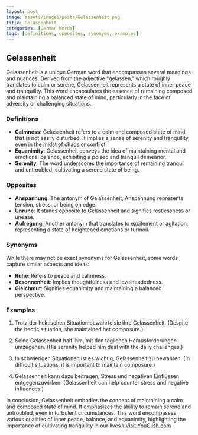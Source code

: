 ```yaml
---
layout: post
image: assets/images/posts/Gelassenheit.png
title: Gelassenheit
categories: [German Words]
tags: [definitions, opposites, synonyms, examples]
---
```


## Gelassenheit

Gelassenheit is a unique German word that encompasses several meanings and nuances. Derived from the adjective "gelassen," which roughly translates to calm or serene, Gelassenheit represents a state of inner peace and tranquility. This word encapsulates the essence of remaining composed and maintaining a balanced state of mind, particularly in the face of adversity or challenging situations. 

### Definitions

- **Calmness**: Gelassenheit refers to a calm and composed state of mind that is not easily disturbed. It implies a sense of serenity and tranquility, even in the midst of chaos or conflict.
- **Equanimity**: Gelassenheit conveys the idea of maintaining mental and emotional balance, exhibiting a poised and tranquil demeanor.
- **Serenity**: The word underscores the importance of remaining tranquil and untroubled, cultivating a serene state of being.

### Opposites

- **Anspannung**: The antonym of Gelassenheit, Anspannung represents tension, stress, or being on edge.
- **Unruhe**: It stands opposite to Gelassenheit and signifies restlessness or unease.
- **Aufregung**: Another antonym that translates to excitement or agitation, representing a state of heightened emotions or turmoil.

### Synonyms

While there may not be exact synonyms for Gelassenheit, some words capture similar aspects and ideas:

- **Ruhe**: Refers to peace and calmness.
- **Besonnenheit**: Implies thoughtfulness and levelheadedness.
- **Gleichmut**: Signifies equanimity and maintaining a balanced perspective.

### Examples

1. Trotz der hektischen Situation bewahrte sie ihre Gelassenheit.
   (Despite the hectic situation, she maintained her composure.)

2. Seine Gelassenheit half ihm, mit den täglichen Herausforderungen umzugehen.
   (His serenity helped him deal with the daily challenges.)

3. In schwierigen Situationen ist es wichtig, Gelassenheit zu bewahren.
   (In difficult situations, it is important to maintain composure.)

4. Gelassenheit kann dazu beitragen, Stress und negativen Einflüssen entgegenzuwirken.
   (Gelassenheit can help counter stress and negative influences.)

In conclusion, Gelassenheit embodies the concept of maintaining a calm and composed state of mind. It emphasizes the ability to remain serene and untroubled, even in turbulent circumstances. This word encompasses various qualities of inner peace, balance, and equanimity, highlighting the importance of cultivating tranquility in our lives.\ <a id="yg-widget-0" class="youglish-widget" data-query="Gelassenheit" data-lang="german" data-components="8412" data-auto-start="0" data-bkg-color="theme_light" data-title="How%20to%20pronounce%20Gelassenheit%20in%20German"  rel="nofollow" href="https://youglish.com">Visit YouGlish.com</a><script async src="https://youglish.com/public/emb/widget.js" charset="utf-8"></script>